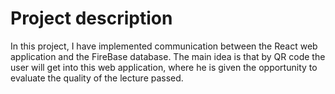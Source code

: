 # Project description

In this project, I have implemented communication between the React web application and the FireBase database. The main idea is that by QR code the user will get into this web application, where he is given the opportunity to evaluate the quality of the lecture passed.



